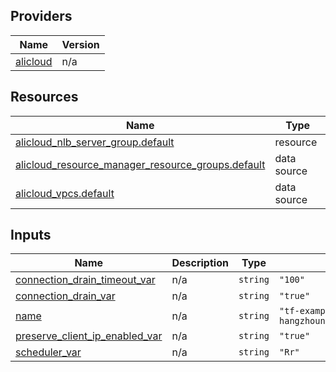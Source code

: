 <!-- BEGIN_TF_DOCS -->
## Providers

| Name | Version |
|------|---------|
| <a name="provider_alicloud"></a> [alicloud](#provider\_alicloud) | n/a |

## Resources

| Name | Type |
|------|------|
| [alicloud_nlb_server_group.default](https://registry.terraform.io/providers/hashicorp/alicloud/latest/docs/resources/nlb_server_group) | resource |
| [alicloud_resource_manager_resource_groups.default](https://registry.terraform.io/providers/hashicorp/alicloud/latest/docs/data-sources/resource_manager_resource_groups) | data source |
| [alicloud_vpcs.default](https://registry.terraform.io/providers/hashicorp/alicloud/latest/docs/data-sources/vpcs) | data source |

## Inputs

| Name | Description | Type | Default | Required |
|------|-------------|------|---------|:--------:|
| <a name="input_connection_drain_timeout_var"></a> [connection\_drain\_timeout\_var](#input\_connection\_drain\_timeout\_var) | n/a | `string` | `"100"` | no |
| <a name="input_connection_drain_var"></a> [connection\_drain\_var](#input\_connection\_drain\_var) | n/a | `string` | `"true"` | no |
| <a name="input_name"></a> [name](#input\_name) | n/a | `string` | `"tf-examplecn-hangzhounlbservergroup6139"` | no |
| <a name="input_preserve_client_ip_enabled_var"></a> [preserve\_client\_ip\_enabled\_var](#input\_preserve\_client\_ip\_enabled\_var) | n/a | `string` | `"true"` | no |
| <a name="input_scheduler_var"></a> [scheduler\_var](#input\_scheduler\_var) | n/a | `string` | `"Rr"` | no |
<!-- END_TF_DOCS -->    